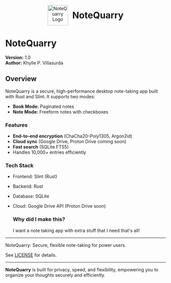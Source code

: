 <p align="center">
  <img src="(https://github.com/KhylleVillasurda/Notequarry/blob/8d7c7bbd8d764b865924c871400bbdb20f35ea59/resources/icons/app_icon.png)" alt="NoteQuarry Logo" width="64" height="64" style="vertical-align: middle; margin-right: 10px;">
  <span style="font-size:2em; vertical-align: middle;"><b>NoteQuarry</b></span>
</p>

# NoteQuarry

**Version:** 1.0  
**Author:** Khylle P. Villasurda

## Overview

NoteQuarry is a secure, high-performance desktop note-taking app built with Rust and Slint. It supports two modes:
- **Book Mode:** Paginated notes
- **Note Mode:** Freeform notes with checkboxes

### Features

- **End-to-end encryption** (ChaCha20-Poly1305, Argon2id)
- **Cloud sync** (Google Drive, Proton Drive coming soon)
- **Fast search** (SQLite FTS5)
- Handles 10,000+ entries efficiently

### Tech Stack

- Frontend: Slint (Rust)
- Backend: Rust
- Database: SQLite
- Cloud: Google Drive API (Proton Drive soon)

  ### Why did I make this?
  I want a note taking app with extra stuff that I need that's all!

---

NoteQuarry: Secure, flexible note-taking for power users.

See [LICENSE](LICENSE) for details.

---

**NoteQuarry** is built for privacy, speed, and flexibility, empowering you to organize your thoughts securely and efficiently.
